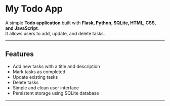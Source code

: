 # My Todo App

A simple **Todo application** built with **Flask, Python, SQLite, HTML, CSS, and JavaScript**.  
It allows users to add, update, and delete tasks. 

---

## Features

- Add new tasks with a title and description
- Mark tasks as completed
- Update existing tasks
- Delete tasks
- Simple and clean user interface
- Persistent storage using SQLite database

---

